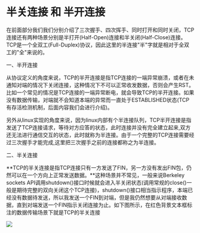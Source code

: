 
# 半关连接 和 半开连接

在前面部分我们我们分别介绍了三次握手、四次挥手、同时打开和同时关闭，TCP连接还有两种场景分别是半打开(Half-Open)连接和半关闭(Half-Close)连接。TCP是一个全双工(Full-Duplex)协议，因此这里的半连接"半"字就是相对于全双工的"全"来说的。

一、半开连接

从协议定义的角度来说，TCP的半开连接是指TCP连接的一端异常崩溃，或者在未通知对端的情况下关闭连接，这种情况下不可以正常收发数据，否则会产生RST。比如一个常见的情况是TCP连接的一端异常断电，就会导致TCP的半开连接。如果没有数据传输，对端就不会知道本端的异常而一直处于ESTABLISHED状态(TCP有存活检测机制，后面内容我们会进行介绍)。

另外从linux实现的角度来说，因为linux内部有个半连接队列，TCP半开连接是指发送了TCP连接请求，等待对方应答的状态，此时连接并没有完全建立起来,双方还无法进行通信交互的状态，此时就称为半连接。由于一个完整的TCP连接需要经过三次握手才能完成,这里把三次握手之前的连接都称之为半连接。

二、半关连接

**TCP的半关连接是指TCP连接只有一方发送了FIN，另一方没有发出FIN包，仍然可以在一个方向上正常发送数据。**这种场景并不常见，一般来说Berkeley sockets API调用shutdown()接口时候就会进入半关闭状态(调用常规的close()一般是期待完整的双向关闭这个TCP连接)，shutdown()接口相当指示程序，本端已经没有数据待发送，所以我发送一个FIN到对端，但是我仍然想要从对端接收数据，直到对端发送一个FIN指示关闭连接为止。如下图所示，在红色背景文本框标注的数据传输场景下就是TCP的半关连接

![](/uploads/upload_42f13a307b0dfba60d4957850c4e5cce.png)
